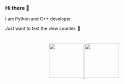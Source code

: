 ### Hi there 👋

I am Python and C++ developer.

Just want to test the view counter. 🙂

<div align="center" style="margin: 40px 0">
   <a href="https://github.com/kuznetsov-m/github-profile-views-counter">
       <img width="110px" src="https://komarev.com/ghpvc/?username=kuznetsov-m&color=0f1217">
   </a>
   <a href="https://www.codewars.com/users/kuznetsov-m">
      <img width="110px" src="https://www.codewars.com/users/kuznetsov-m/badges/micro">
   </a>
</div>

<!--
**kuznetsov-m/kuznetsov-m** is a ✨ _special_ ✨ repository because its `README.md` (this file) appears on your GitHub profile.

Here are some ideas to get you started:

- 🔭 I’m currently working on ...
- 🌱 I’m currently learning ...
- 👯 I’m looking to collaborate on ...
- 🤔 I’m looking for help with ...
- 💬 Ask me about ...
- 📫 How to reach me: ...
- 😄 Pronouns: ...
- ⚡ Fun fact: ...
-->
